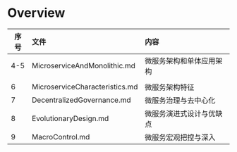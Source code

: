 # Overview

| 序号 | 文件                           | 内容                     |
| ---- | :----------------------------- | :----------------------- |
| 4-5  | MicroserviceAndMonolithic.md   | 微服务架构和单体应用架构 |
|      |                                |                          |
| 6    | MicroserviceCharacteristics.md | 微服务架构特征           |
| 7    | DecentralizedGovernance.md     | 微服务治理与去中心化     |
| 8    | EvolutionaryDesign.md          | 微服务演进式设计与优缺点 |
| 9    | MacroControl.md                | 微服务宏观把控与深入     |


